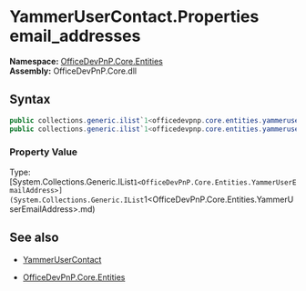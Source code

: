 # YammerUserContact.Properties email_addresses
**Namespace:** [OfficeDevPnP.Core.Entities](OfficeDevPnP.Core.Entities.md)  
**Assembly:** OfficeDevPnP.Core.dll  
## Syntax
```C#
public collections.generic.ilist`1<officedevpnp.core.entities.yammeruseremailaddress> email_addresses { get; }
public collections.generic.ilist`1<officedevpnp.core.entities.yammeruseremailaddress> email_addresses { set; }
```

### Property Value
Type: [System.Collections.Generic.IList`1<OfficeDevPnP.Core.Entities.YammerUserEmailAddress>](System.Collections.Generic.IList`1<OfficeDevPnP.Core.Entities.YammerUserEmailAddress>.md) 

## See also
- [YammerUserContact](YammerUserContact.md) 

- [OfficeDevPnP.Core.Entities](OfficeDevPnP.Core.Entities.md)
